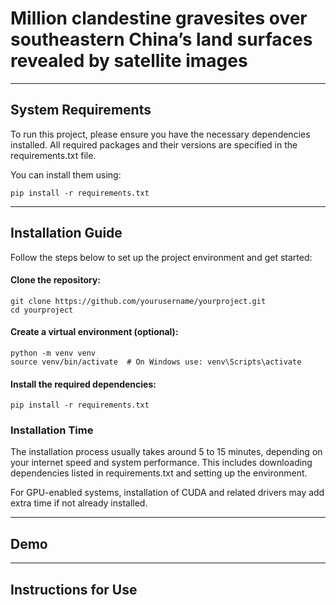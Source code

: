# Million clandestine gravesites over southeastern China’s land surfaces revealed by satellite images
***

## System Requirements
To run this project, please ensure you have the necessary dependencies installed. All required packages and their versions are specified in the requirements.txt file.

You can install them using:
```
pip install -r requirements.txt
```
***

## Installation Guide
Follow the steps below to set up the project environment and get started:
#### Clone the repository:
```
git clone https://github.com/yourusername/yourproject.git
cd yourproject
```
#### Create a virtual environment (optional):
```
python -m venv venv
source venv/bin/activate  # On Windows use: venv\Scripts\activate
```
#### Install the required dependencies:
```
pip install -r requirements.txt
```
### Installation Time
The installation process usually takes around 5 to 15 minutes, depending on your internet speed and system performance. This includes downloading dependencies listed in requirements.txt and setting up the environment.

For GPU-enabled systems, installation of CUDA and related drivers may add extra time if not already installed.
***

## Demo

***

## Instructions for Use


